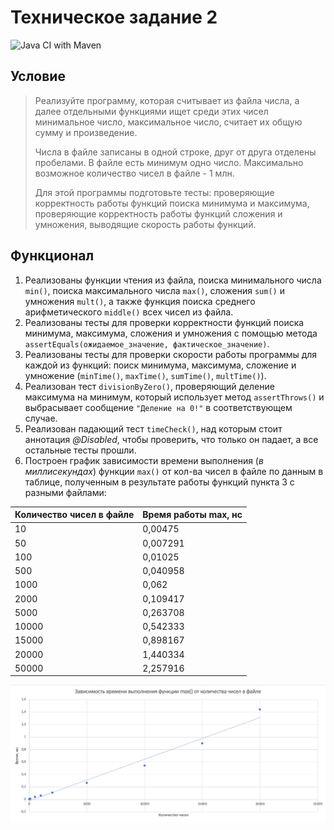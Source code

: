 # Техническое задание 2
![Java CI with Maven](https://github.com/vera-tkacheva/TZ2/actions/workflows/maven.yml/badge.svg)

## Условие
> Реализуйте программу, которая считывает из файла числа, а далее отдельными функциями ищет среди этих чисел минимальное число, максимальное число, считает их общую сумму и произведение.
> 
> Числа в файле записаны в одной строке, друг от друга отделены пробелами. В файле есть минимум одно число. Максимально возможное количество чисел в файле - 1 млн.
> 
> Для этой программы подготовьте тесты: проверяющие корректность работы функций поиска минимума и максимума, проверяющие корректность работы функций сложения и умножения, выводящие скорость работы функций.

## Функционал

1. Реализованы функции чтения из файла, поиска минимального числа `min()`, поиска максимального числа `max()`, сложения `sum()` и умножения `mult()`, а также функция поиска среднего арифметического `middle()` всех чисел из файла.
2. Реализованы тесты для проверки корректности функций поиска минимума, максимума, сложения и умножения с помощью метода `assertEquals(ожидаемое_значение, фактическое_значение)`.
3. Реализованы тесты для проверки скорости работы программы для каждой из функций: поиск минимума, максимума, сложение и умножение (`minTime()`, `maxTime()`, `sumTime()`, `multTime()`).
4. Реализован тест `divisionByZero()`, проверяющий деление максимума на минимум, который использует метод `assertThrows()` и выбрасывает сообщение `"Деление на 0!"` в соответствующем случае.
5. Реализован падающий тест `timeCheck()`, над которым стоит аннотация *@Disabled*, чтобы проверить, что только он падает, а все остальные тесты прошли.
6. Построен график зависимости времени выполнения (*в миллисекундах*) функции `max()` от кол-ва чисел в файле по данным в таблице, полученным в результате работы функций пункта 3 с разными файлами:

| Количество чисел в файле | Время работы max, нс 
|:-------------------------|:--------------------
10	| 0,00475
50	| 0,007291
100	| 0,01025
500	| 0,040958
1000 | 0,062
2000 |	0,109417
5000 |	0,263708
10000	| 0,542333
15000	| 0,898167
20000	| 1,440334
50000 |	2,257916



![график](graph.png)

